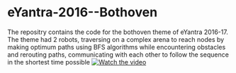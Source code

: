 # eYantra-2016--Bothoven
The repositry contains the code for the bothoven theme of eYantra 2016-17. The theme had 2 robots, traversing on a complex arena to reach nodes by making optimum paths using BFS algorithms while encountering obstacles and rerouting paths, communicating with each other to follow the sequence in the shortest time possible
[![Watch the video](https://raw.github.com/chetanchawla/eYantra-2016--Bothoven/master/ressources/WebMole_Youtube_Video.png)](https://www.youtube.com/watch?v=klHIkianCT4)
